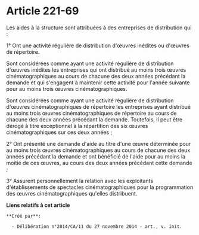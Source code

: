 # Article 221-69

Les aides à la structure sont attribuées à des entreprises de distribution qui : 

1° Ont une activité régulière de distribution d'œuvres inédites ou d'œuvres de répertoire. 

Sont considérées comme ayant une activité régulière de distribution d'œuvres inédites les entreprises qui ont distribué au
moins trois œuvres cinématographiques au cours de chacune des deux années précédant la demande et qui s'engagent à maintenir
cette activité pour l'année suivante pour au moins trois œuvres cinématographiques. 

Sont considérées comme ayant une activité régulière de distribution d'œuvres cinématographiques de répertoire les entreprises
ayant distribué au moins trois œuvres cinématographiques de répertoire au cours de chacune des deux années précédant la
demande. Toutefois, il peut être dérogé à titre exceptionnel à la répartition des six œuvres cinématographiques sur ces deux
années ; 

2° Ont présenté une demande d'aide au titre d'une œuvre déterminée pour au moins trois œuvres cinématographiques au cours de
chacune des deux années précédant la demande et ont bénéficié de l'aide pour au moins la moitié de ces œuvres, au cours des
deux années précédant cette demande ; 

3° Assurent personnellement la relation avec les exploitants d'établissements de spectacles cinématographiques pour la
programmation des œuvres cinématographiques qu'elles distribuent.

**Liens relatifs à cet article**

	**Créé par**:

	  - Délibération n°2014/CA/11 du 27 novembre 2014 - art., v. init.
